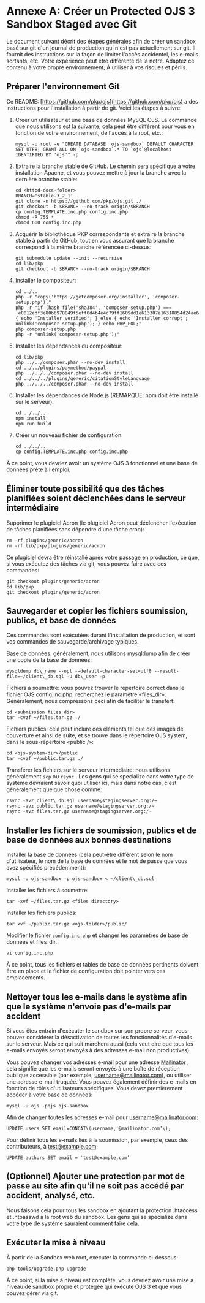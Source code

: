 # Annexe A: Créer un Protected OJS 3 Sandbox Staged avec Git

Le document suivant décrit des étapes générales afin de créer un sandbox basé sur git d'un journal de production qui n'est pas actuellement sur git. Il fournit des instructions sur la façon de limiter l'accès accidentel, les e-mails sortants, etc. Votre expérience peut être différente de la notre. Adaptez ce contenu à votre propre environnement; À utiliser à vos risques et périls.

## Préparer l'environnement Git

Ce README: [https://github.com/pkp/ojs](https://github.com/pkp/ojs) a des instructions pour l'installation à partir de git. Voici les étapes à suivre:

1. Créer un utilisateur et une base de données MySQL OJS. La commande que nous utilisons est la suivante; cela peut être différent pour vous en fonction de votre environnement, de l'accès à la root, etc.:

    ```
    mysql -u root -e "CREATE DATABASE `ojs-sandbox` DEFAULT CHARACTER SET UTF8; GRANT ALL ON `ojs-sandbox`.* TO `ojs`@localhost IDENTIFIED BY 'ojs'" -p
    ```

2. Extraire la branche stable de GitHub. Le chemin sera spécifique à votre installation Apache, et vous pouvez mettre à jour la branche avec la dernière branche stable:

    ```
    cd <httpd-docs-folder>
    BRANCH='stable-3_2_1'
    git clone -n https://github.com/pkp/ojs.git ./
    git checkout -b $BRANCH --no-track origin/$BRANCH
    cp config.TEMPLATE.inc.php config.inc.php
    chmod -R 755 *
    chmod 600 config.inc.php
    ```

3. Acquérir la bibliothèque PKP correspondante et extraire la branche stable à partir de GitHub, tout en vous assurant que la branche correspond à la même branche référencée ci-dessus:

    ```
    git submodule update --init --recursive
    cd lib/pkp
    git checkout -b $BRANCH --no-track origin/$BRANCH
    ```

4. Installer le compositeur:

    ```
    cd ../..
    php -r "copy('https://getcomposer.org/installer', 'composer-setup.php');"
    php -r "if (hash_file('sha384', 'composer-setup.php') === 'e0012edf3e80b6978849f5eff0d4b4e4c79ff1609dd1e613307e16318854d24ae64f26d17af3ef0bf7cfb710ca74755a') { echo 'Installer verified'; } else { echo 'Installer corrupt'; unlink('composer-setup.php'); } echo PHP_EOL;"
    php composer-setup.php
    php -r "unlink('composer-setup.php');"
    ```

5. Installer les dépendances du compositeur:

    ```
    cd lib/pkp
    php ../../composer.phar --no-dev install
    cd ../../plugins/paymethod/paypal
    php ../../../composer.phar --no-dev install
    cd ../../../plugins/generic/citationStyleLanguage
    php ../../../composer.phar --no-dev install
    ```

6. Installer les dépendances de Node.js (REMARQUE: npm doit être installé sur le serveur):

    ```
    cd ../../..
    npm install
    npm run build
    ```

7. Créer un nouveau fichier de configuration:

    ```
    cd ../../..
    cp config.TEMPLATE.inc.php config.inc.php
    ```

À ce point, vous devriez avoir un système OJS 3 fonctionnel et une base de données prête à l'emploi.

## **Éliminer toute possibilité que des tâches planifiées soient déclenchées dans le serveur intermédiaire**

Supprimer le plugiciel Acron (le plugiciel Acron peut déclencher l'exécution de tâches planifiées sans dépendre d'une tâche cron):

```
rm -rf plugins/generic/acron
rm -rf lib/pkp/plugins/generic/acron
```

Ce plugiciel devra être réinstallé après votre passage en production, ce que, si vous exécutez des tâches via git, vous pouvez faire avec ces commandes:

```
git checkout plugins/generic/acron
cd lib/pkp
git checkout plugins/generic/acron
```

## Sauvegarder et copier les fichiers soumission, publics, et base de données

Ces commandes sont exécutées durant l'installation de production, et sont vos commandes de sauvegarde/archivage typiques.

Base de données: généralement, nous utilisons mysqldump afin de créer une copie de la base de données:

```
mysqldump db\_name --opt --default-character-set=utf8 --result-file=~/client\_db.sql -u db\_user -p
```

Fichiers à soumettre: vous pouvez trouver le répertoire correct dans le fichier OJS config.inc.php, recherchez le paramètre «files_dir». Généralement, nous compressons ceci afin de faciliter le transfert:

```
cd <submission files dir>
tar -cvzf ~/files.tar.gz ./
```

Fichiers publics: cela peut inclure des éléments tel que des images de couverture et ainsi de suite, et se trouve dans le répertoire OJS system, dans le sous-répertoire «public /»:

```
cd <ojs-system-dir>/public
tar -cvzf ~/public.tar.gz ./
```

Transférer les fichiers sur le serveur intermédiaire: nous utilisons généralement `scp` ou `rsync` . Les gens qui se specialize dans votre type de système devraient savoir quoi utiliser ici, mais dans notre cas, c'est généralement quelque chose comme:

```
rsync -avz client\_db.sql username@stagingserver.org:/~
rsync -avz public.tar.gz username@stagingserver.org:/~
rsync -avz files.tar.gz username@stagingserver.org:/~
```

## Installer les fichiers de soumission, publics et de base de données aux bonnes destinations

Installer la base de données (cela peut-être différent selon le nom d'utilisateur, le nom de la base de données et le mot de passe que vous avez spécifiés précédemment):

```
mysql -u ojs-sandbox -p ojs-sandbox < ~/client\_db.sql
```

Installer les fichiers à soumettre:

```
tar -xvf ~/files.tar.gz <files directory>
```

Installer les fichiers publics:

```
tar xvf ~/public.tar.gz <ojs-folder>/public/
```

Modifier le fichier `config.inc.php` et changer les paramètres de base de données et files_dir.

```
vi config.inc.php
```

À ce point, tous les fichiers et tables de base de données pertinents doivent être en place et le fichier de configuration doit pointer vers ces emplacements.

## Nettoyer tous les e-mails dans le système afin que le système n'envoie pas d'e-mails par accident

Si vous êtes entrain d'exécuter le sandbox sur son propre serveur, vous pouvez considérer la désactivation de toutes les fonctionnalités d'e-mails sur le serveur. Mais ce qui suit marchera aussi (cela veut dire que tous les e-mails envoyés seront envoyés à des adresses e-mail non productives).

Vous pouvez changer vos adresses e-mail pour une adresse [Mailinator](https://www.mailinator.com/) , cela signifie que les e-mails seront envoyés à une boîte de réception publique accessible (par exemple, username@mailinator.com), ou utiliser une adresse e-mail truquée. Vous pouvez également définir des e-mails en fonction de rôles d'utilisateurs spécifiques. Vous devez premièrement accéder à votre base de données:

```
mysql -u ojs -pojs ojs-sandbox
```

Afin de changer toutes les adresses e-mail pour username@mailinator.com:

```
UPDATE users SET email=CONCAT\(username,'@mailinator.com’\);
```

Pour définir tous les e-mails liés à la soumission, par exemple, ceux des contributeurs, à test@example.com:

```
UPDATE authors SET email = 'test@example.com’
```

## (Optionnel) Ajouter une protection par mot de passe au site afin qu'il ne soit pas accédé par accident, analysé, etc.

Nous faisons cela pour tous les sandbox en ajoutant la protection .htaccess et .htpasswd à la root web du sandbox. Les gens qui se specialize dans votre type de système sauraient comment faire cela.

## Exécuter la mise à niveau

À partir de la Sandbox web root, exécuter la commande ci-dessous:

```
php tools/upgrade.php upgrade
```

À ce point, si la mise à niveau est complète, vous devriez avoir une mise à niveau de sandbox propre et protégée qui exécute OJS 3 et que vous pouvez gérer via git.
